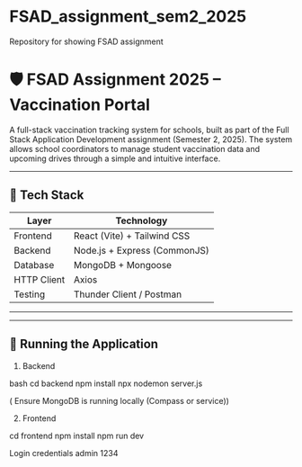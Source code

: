 # FSAD_assignment_sem2_2025
Repository for showing FSAD assignment

# 🛡️ FSAD Assignment 2025 – Vaccination Portal

A full-stack vaccination tracking system for schools, built as part of the Full Stack Application Development assignment (Semester 2, 2025). The system allows school coordinators to manage student vaccination data and upcoming drives through a simple and intuitive interface.

---

## 🔧 Tech Stack

| Layer      | Technology         |
|------------|--------------------|
| Frontend   | React (Vite) + Tailwind CSS |
| Backend    | Node.js + Express (CommonJS) |
| Database   | MongoDB + Mongoose |
| HTTP Client | Axios              |
| Testing    | Thunder Client / Postman |

---

---

## 🚀 Running the Application

1. Backend

bash
cd backend
npm install
npx nodemon server.js

( Ensure MongoDB is running locally (Compass or service))

2. Frontend

cd frontend
npm install
npm run dev

Login credentials
  admin 
  1234
